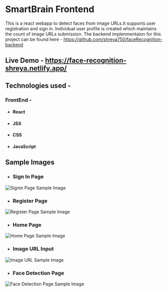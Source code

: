 # SmartBrain Frontend
This is a react webapp to detect faces from image URLs.It supports user registration and sign in. Individual user profile is created which maintains the count of image URLs submission. The backend implenmentaion for this project  can be found here - https://github.com/shreya750/faceRecognition-backend
## Live Demo - https://face-recognition-shreya.netlify.app/

## Technologies used - 
### FrontEnd - 
* #### React
* #### JSX
* #### CSS
* #### JavaScript

## Sample Images
* ### Sign In Page
![Signin Page Sample Image](signin.png)
* ### Register Page
![Register Page Sample Image](register.png)
* ### Home Page
![Home Page Sample Image](homePage.png)
* ### Image URL Input
![Image URL Sample Image](imageURLInput.png)
* ### Face Detection Page
![Face Detection Page Sample Image](faceDetection.png)


